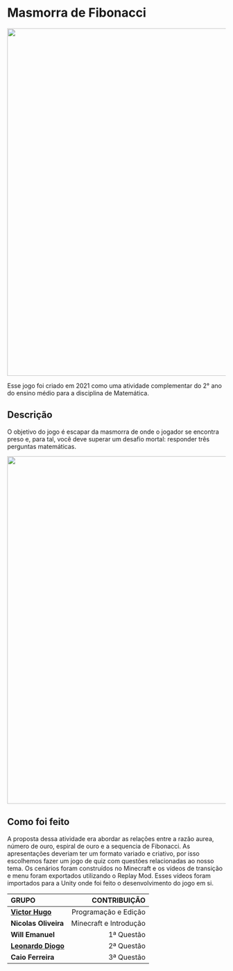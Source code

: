 # Masmorra de Fibonacci 
<p align="center">
	<img src="GitHub/menu.gif"; width=800pm;>
</p>

Esse jogo foi criado em 2021 como uma atividade complementar do 2° ano do ensino médio para a disciplina de Matemática.

## Descrição 

O objetivo do jogo é escapar da masmorra de onde o jogador se encontra preso e, para tal, você deve superar um desafio mortal: responder três perguntas matemáticas.

<p align="center">
	<img src="GitHub/gameplay.gif"; width=800pm;>
</p>

## Como foi feito

A proposta dessa atividade era abordar as relações entre a razão aurea, número de ouro, espiral de ouro e a sequencia de Fibonacci. As apresentações deveriam ter um 
formato variado e criativo, por isso escolhemos fazer um jogo de quiz com questões relacionadas ao nosso tema. Os cenários foram construídos no Minecraft e os vídeos de 
transição e menu foram exportados utilizando o Replay Mod. Esses vídeos foram importados para a Unity onde foi feito o desenvolvimento do jogo em si.

<p align="center">

|   	 **GRUPO**     |   	 	  **CONTRIBUIÇÃO**   	      |
| :------------------- | -----------------------------------: |
| **[Victor Hugo](https://github.com/kingofcactus/)**        | Programação e Edição   |                 
| **Nicolas Oliveira**                                       | Minecraft e Introdução |
| **Will Emanuel**                                           | 1ª Questão             |
| **[Leonardo Diogo](https://github.com/LeonardoBuzelin/)**  | 2ª Questão             | 
| **Caio Ferreira**                                          | 3ª Questão	      |
</p>
